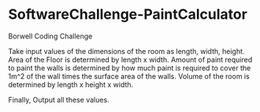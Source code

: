 # SoftwareChallenge-PaintCalculator
Borwell Coding Challenge

Take input values of the dimensions of the room as length, width, height. 
Area of the Floor is determined by length x width. 
Amount of paint required to paint the walls is determined by how much paint is required to cover the 1m^2 of the wall times the surface area of the walls. 
Volume of the room is determined by length x height x width.

Finally, Output all these values. 
